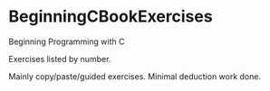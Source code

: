 # BeginningCBookExercises
Beginning Programming with C

Exercises listed by number. 

Mainly copy/paste/guided exercises. Minimal deduction work done. 
